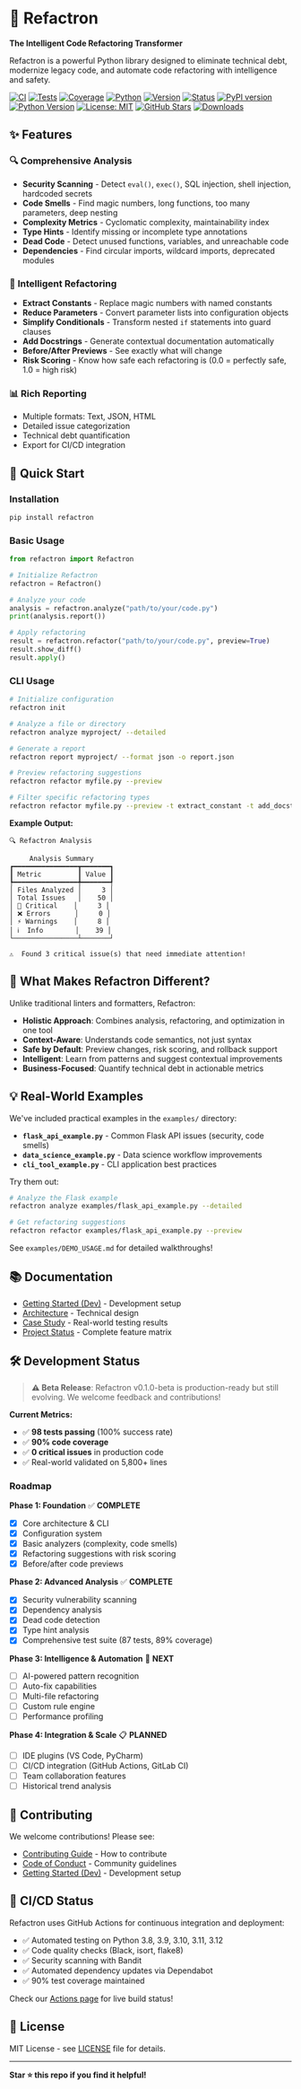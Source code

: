 # 🤖 Refactron

**The Intelligent Code Refactoring Transformer**

Refactron is a powerful Python library designed to eliminate technical debt, modernize legacy code, and automate code refactoring with intelligence and safety.

[![CI](https://github.com/Refactron-ai/Refactron_lib/workflows/CI/badge.svg)](https://github.com/Refactron-ai/Refactron_lib/actions)
[![Tests](https://img.shields.io/badge/tests-98%20passed-brightgreen)]()
[![Coverage](https://img.shields.io/badge/coverage-90%25-brightgreen)]()
[![Python](https://img.shields.io/badge/python-3.8%2B-blue)]()
[![Version](https://img.shields.io/badge/version-0.1.0--beta-blue)]()
[![Status](https://img.shields.io/badge/status-beta-yellow)]()
[![PyPI version](https://badge.fury.io/py/refactron.svg)](https://pypi.org/project/refactron/)
[![Python Version](https://img.shields.io/pypi/pyversions/refactron.svg)](https://pypi.org/project/refactron/)
[![License: MIT](https://img.shields.io/badge/License-MIT-yellow.svg)](https://opensource.org/licenses/MIT)
[![GitHub Stars](https://img.shields.io/github/stars/Refactron-ai/Refactron_lib?style=social)](https://github.com/Refactron-ai/Refactron_lib)
[![Downloads](https://pepy.tech/badge/refactron)](https://pepy.tech/project/refactron)

## ✨ Features

### 🔍 **Comprehensive Analysis**
- **Security Scanning** - Detect `eval()`, `exec()`, SQL injection, shell injection, hardcoded secrets
- **Code Smells** - Find magic numbers, long functions, too many parameters, deep nesting
- **Complexity Metrics** - Cyclomatic complexity, maintainability index
- **Type Hints** - Identify missing or incomplete type annotations
- **Dead Code** - Detect unused functions, variables, and unreachable code
- **Dependencies** - Find circular imports, wildcard imports, deprecated modules

### 🔧 **Intelligent Refactoring**
- **Extract Constants** - Replace magic numbers with named constants
- **Reduce Parameters** - Convert parameter lists into configuration objects
- **Simplify Conditionals** - Transform nested `if` statements into guard clauses
- **Add Docstrings** - Generate contextual documentation automatically
- **Before/After Previews** - See exactly what will change
- **Risk Scoring** - Know how safe each refactoring is (0.0 = perfectly safe, 1.0 = high risk)

### 📊 **Rich Reporting**
- Multiple formats: Text, JSON, HTML
- Detailed issue categorization
- Technical debt quantification
- Export for CI/CD integration

## 🚀 Quick Start

### Installation

```bash
pip install refactron
```

### Basic Usage

```python
from refactron import Refactron

# Initialize Refactron
refactron = Refactron()

# Analyze your code
analysis = refactron.analyze("path/to/your/code.py")
print(analysis.report())

# Apply refactoring
result = refactron.refactor("path/to/your/code.py", preview=True)
result.show_diff()
result.apply()
```

### CLI Usage

```bash
# Initialize configuration
refactron init

# Analyze a file or directory
refactron analyze myproject/ --detailed

# Generate a report
refactron report myproject/ --format json -o report.json

# Preview refactoring suggestions
refactron refactor myfile.py --preview

# Filter specific refactoring types
refactron refactor myfile.py --preview -t extract_constant -t add_docstring
```

**Example Output:**
```
🔍 Refactron Analysis

     Analysis Summary     
┏━━━━━━━━━━━━━━━━┳━━━━━━━┓
┃ Metric         ┃ Value ┃
┡━━━━━━━━━━━━━━━━╇━━━━━━━┩
│ Files Analyzed │     3 │
│ Total Issues   │    50 │
│ 🔴 Critical    │     3 │
│ ❌ Errors      │     0 │
│ ⚡ Warnings    │     8 │
│ ℹ️  Info        │    39 │
└────────────────┴───────┘

⚠️  Found 3 critical issue(s) that need immediate attention!
```

## 🎯 What Makes Refactron Different?

Unlike traditional linters and formatters, Refactron:

- **Holistic Approach**: Combines analysis, refactoring, and optimization in one tool
- **Context-Aware**: Understands code semantics, not just syntax
- **Safe by Default**: Preview changes, risk scoring, and rollback support
- **Intelligent**: Learn from patterns and suggest contextual improvements
- **Business-Focused**: Quantify technical debt in actionable metrics

## 💡 Real-World Examples

We've included practical examples in the `examples/` directory:

- **`flask_api_example.py`** - Common Flask API issues (security, code smells)
- **`data_science_example.py`** - Data science workflow improvements
- **`cli_tool_example.py`** - CLI application best practices

Try them out:
```bash
# Analyze the Flask example
refactron analyze examples/flask_api_example.py --detailed

# Get refactoring suggestions
refactron refactor examples/flask_api_example.py --preview
```

See `examples/DEMO_USAGE.md` for detailed walkthroughs!

## 📚 Documentation

- [Getting Started (Dev)](GETTING_STARTED_DEV.md) - Development setup
- [Architecture](ARCHITECTURE.md) - Technical design
- [Case Study](CASE_STUDY.md) - Real-world testing results
- [Project Status](PROJECT_STATUS.md) - Complete feature matrix

## 🛠️ Development Status

> **⚠️ Beta Release**: Refactron v0.1.0-beta is production-ready but still evolving. We welcome feedback and contributions!

**Current Metrics:**
- ✅ **98 tests passing** (100% success rate)
- ✅ **90% code coverage**
- ✅ **0 critical issues** in production code
- ✅ Real-world validated on 5,800+ lines

### Roadmap

**Phase 1: Foundation** ✅ **COMPLETE**
- [x] Core architecture & CLI
- [x] Configuration system
- [x] Basic analyzers (complexity, code smells)
- [x] Refactoring suggestions with risk scoring
- [x] Before/after code previews

**Phase 2: Advanced Analysis** ✅ **COMPLETE**
- [x] Security vulnerability scanning
- [x] Dependency analysis
- [x] Dead code detection
- [x] Type hint analysis
- [x] Comprehensive test suite (87 tests, 89% coverage)

**Phase 3: Intelligence & Automation** 🚧 **NEXT**
- [ ] AI-powered pattern recognition
- [ ] Auto-fix capabilities
- [ ] Multi-file refactoring
- [ ] Custom rule engine
- [ ] Performance profiling

**Phase 4: Integration & Scale** 📋 **PLANNED**
- [ ] IDE plugins (VS Code, PyCharm)
- [ ] CI/CD integration (GitHub Actions, GitLab CI)
- [ ] Team collaboration features
- [ ] Historical trend analysis

## 🤝 Contributing

We welcome contributions! Please see:
- [Contributing Guide](CONTRIBUTING.md) - How to contribute
- [Code of Conduct](CODE_OF_CONDUCT.md) - Community guidelines
- [Getting Started (Dev)](GETTING_STARTED_DEV.md) - Development setup



## 🧪 CI/CD Status

Refactron uses GitHub Actions for continuous integration and deployment:
- ✅ Automated testing on Python 3.8, 3.9, 3.10, 3.11, 3.12
- ✅ Code quality checks (Black, isort, flake8)
- ✅ Security scanning with Bandit
- ✅ Automated dependency updates via Dependabot
- ✅ 90% test coverage maintained

Check our [Actions page](https://github.com/Refactron-ai/Refactron_lib/actions) for live build status!

## 📄 License

MIT License - see [LICENSE](LICENSE) file for details.


---

**Star ⭐ this repo if you find it helpful!**

